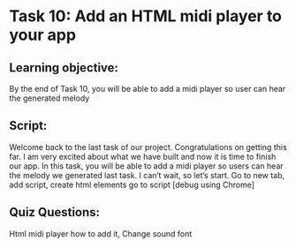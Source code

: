 # Task 10: Add an HTML midi player to your app


## Learning objective: 
By the end of Task 10, you will be able to add a midi player so user can hear the generated melody

## Script: 
Welcome back to the last task of our project. Congratulations on getting this far. I am very excited about what we have built and now it is time to finish our app. In this task, you will be able to add a midi player so users can hear the melody we generated last task. I can’t wait, so let’s start.
Go to new tab, add script, create html elements go to script
[debug using Chrome]

## Quiz Questions:
Html midi player how to add it, 
Change sound font
